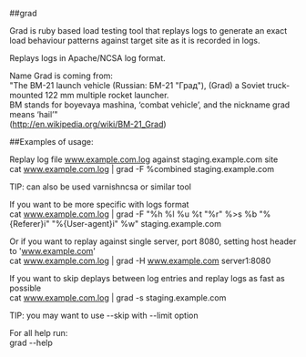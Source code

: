 ##grad

Grad is ruby based load testing tool that replays logs to generate an exact  
load behaviour patterns against target site as it is recorded in logs.  

Replays logs in Apache/NCSA log format.  

Name Grad is coming from:  
"The BM-21 launch vehicle (Russian: БМ-21 "Град"), (Grad) a Soviet truck-mounted 122 mm multiple rocket launcher.  
BM stands for boyevaya mashina, ‘combat vehicle’, and the nickname grad means ‘hail’"  
(http://en.wikipedia.org/wiki/BM-21_Grad)


##Examples of usage:


Replay log file www.example.com.log against staging.example.com site  
    cat www.example.com.log | grad -F %combined staging.example.com

TIP: can also be used varnishncsa or similar tool

If you want to be more specific with logs format  
    cat www.example.com.log | grad -F "%h %l %u %t \"%r\" %>s %b \"%{Referer}i\" \"%{User-agent}i\" %w" staging.example.com

Or if you want to replay against single server, port 8080, setting host header to 'www.example.com'  
    cat www.example.com.log | grad -H www.example.com server1:8080

If you want to skip deplays between log entries and replay logs as fast as possible  
     cat www.example.com.log | grad -s staging.example.com

TIP: you may want to use --skip with --limit option

For all help run:  
    grad --help
